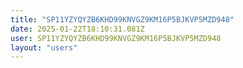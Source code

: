 ```yaml
---
title: "SP11YZYQYZB6KHD99KNVGZ9KM16P5BJKVP5MZD948"
date: 2025-01-22T18:10:31.081Z
user: SP11YZYQYZB6KHD99KNVGZ9KM16P5BJKVP5MZD948
layout: "users"
---
```

    